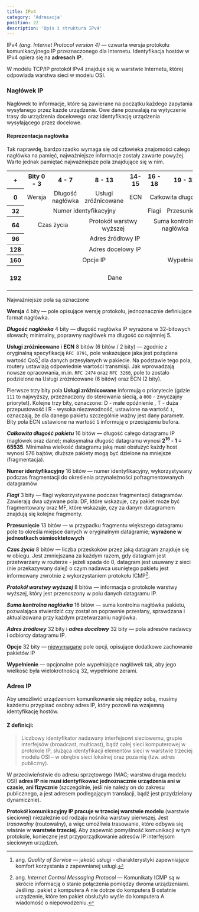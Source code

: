 ```yaml
---
title: IPv4 
category: 'Adresacja' 
position: 22
description: 'Opis i struktura IPv4'
---
```


IPv4 _(ang. Internet Protocol version 4)_ &mdash; czwarta wersja protokołu komunikacyjnego IP przeznaczonego dla Internetu. 
Identyfikacja hostów w IPv4 opiera się na **adresach IP**.

W modelu TCP/IP protokół IPv4 znajduje się w warstwie Internetu, której odpowiada warstwa sieci w modelu OSI.

### Nagłówek IP

Nagłówek to informacje, które są zawierane na początku każdego zapytania wysyłanego przez każde urządzenie. Owe dane
pozwalają na wytyczenie trasy do urządzenia docelowego oraz identyfikację urządzenia wysyłającego przez docelowe.

#### Reprezentacja nagłówka

<alert type="warning">
Tak naprawdę, bardzo rzadko wymaga się od człowieka znajomości całego nagłówka na pamięć, najważniejsze informacje
zostały zawarte powyżej. Warto jednak pamiętać najważniejsze pola znajdujące się w nim.
</alert>

<table align="center" class="withborders dark:bg-gray-800 bg-gray-100">
  <tbody>
    <tr align="center">
      <th colspan="1">+</th>
      <th colspan="4">Bity 0 - 3</th>
      <th colspan="4">4 - 7</th>
      <th>8 - 13</th>
      <th>14-15</th>
      <th colspan="3">16 - 18</th>
      <th colspan="13">19 - 31</th>
    </tr>
    <tr align="center">
      <th colspan="1">0</th>
      <td colspan="4">Wersja</td>
      <td colspan="4">Długość nagłówka</td>
      <td>Usługi zróźnicowane</td>
      <td>ECN</td>
      <td colspan="16">Całkowita długość</td>
    </tr>
    <tr align="center">
      <th colspan="1">32</th>
      <td colspan="10">Numer identyfikacyjny</td>
      <td colspan="3">Flagi</td>
      <td colspan="13">Przesunięcie</td>
    </tr>
    <tr align="center">
      <th colspan="1">64</th>
      <td colspan="8">Czas życia</td>
      <td colspan="2">Protokół warstwy wyższej</td>
      <td colspan="16">Suma kontrolna nagłówka</td>
    </tr>
    <tr align="center">
      <th colspan="1">96</th>
      <td colspan="26">Adres źródłowy IP</td>
    </tr>
    <tr align="center">
      <th colspan="1">128</th>
      <td colspan="26">Adres docelowy IP</td>
    </tr>
    <tr align="center">
      <th colspan="1">160</th>
      <td colspan="18">Opcje IP</td>
      <td colspan="8">Wypełnienie</td>
    </tr>
    <tr align="center">
      <th colspan="1">192</th>
      <td colspan="26">&nbsp;<br>Dane<br>&nbsp;</td>
    </tr>
  </tbody>
</table>

<alert type="info">
Najważniejsze pola są oznaczone <template><i>kursywą</i></template>
</alert>

**Wersja** <badge>4 bity</badge> &mdash; pole opisujące wersję protokołu, jednoznacznie definiujące format nagłówka.

_**Długość nagłówka**_ <badge>4 bity</badge> &mdash; długość nagłówka IP wyrażona w 32-bitowych słowach; minimalny,
poprawny nagłówek ma długość co najmniej 5.

**Usługi zróżnicowane** i **ECN** <badge>8 bitów (6 bitów / 2 bity)</badge> &mdash; zgodnie z oryginalną specyfikacją `RFC 0791`, pole wskazujące jaka
jest pożądana wartość QoS[^1] dla danych przesyłanych w pakiecie. Na podstawie tego pola, routery ustawiają odpowiednie 
wartości transmisji. Jak wprowadzają nowsze opracowania, m.in. `RFC 2474` oraz `RFC 3260`, pole to zostało podzielone na
Usługi zróżnicowane (6 bitów) oraz ECN (2 bity).

Pierwsze trzy bity pola **Usługi zróżnicowane** informują o priorytecie (gdzie `111` to najwyższy, przeznaczony do
sterowania siecią, a `000` - zwyczajny priorytet). Kolejne trzy bity, oznaczone: D - małe opóźnienie , T - duża 
przepustowość i R - wysoka niezawodność, ustawione na wartość `1`, oznaczają, że dla danego pakietu szczególnie ważny 
jest dany parametr. Bity pola ECN ustawione na wartość `1` informują o przeciążeniu bufora.

_**Całkowita długość pakietu**_ <badge>16 bitów</badge> &mdash; długość całego datagramu IP (nagłówek oraz dane); maksymalna
długość datagramu wynosi **2<sup>16</sup> - 1 = 65535**. Minimalna wielkość datagramu jaką musi obsłużyć każdy host 
wynosi 576 bajtów, dłuższe pakiety mogą być dzielone na mniejsze (fragmentacja).

**Numer identyfikacyjny** <badge>16 bitów</badge> &mdash; numer identyfikacyjny, wykorzystywany podczas fragmentacji
do określenia przynależności pofragmentowanych datagramów

_**Flagi**_ <badge>3 bity</badge> &mdash; flagi wykorzystywane podczas fragmentacji datagramów. Zawierają dwa używane pola: DF,
które wskazuje, czy pakiet może być fragmentowany oraz MF, które wskazuje, czy za danym datagramem znajdują się kolejne fragmenty.

**Przesunięcie** <badge>13 bitów</badge> &mdash; w przypadku fragmentu większego datagramu pole to określa miejsce
danych w oryginalnym datagramie; **wyrażone w jednostkach ośmiooktetowych**

_**Czas życia**_ <badge>8 bitów</badge> &mdash; liczba przeskoków przez jaką
datagram znajduje się w obiegu. Jest zmniejszana za każdym razem, gdy datagram jest przetwarzany w routerze - jeżeli
spada do 0, datagram jest usuwany z sieci (nie przekazywany dalej) o czym nadawca usuniętego
pakietu jest informowany zwrotnie z wykorzystaniem protokołu ICMP[^2].

_**Protokół warstwy wyższej**_ <badge>8 bitów</badge> &mdash; informacja o protokole warstwy wyższej, który jest 
przenoszony w polu danych datagramu IP.

_**Suma kontrolna nagłówka**_ <badge>16 bitów</badge> &mdash; suma kontrolna nagłówka pakietu, pozwalająca stwierdzić 
czy został on poprawnie przesłany, sprawdzana i aktualizowana przy każdym przetwarzaniu nagłówka.

_**Adres źródłowy**_ <badge>32 bity</badge> i _**adres docelowy**_ <badge>32 bity</badge> &mdash; pola adresów nadawcy i
odbiorcy datagramu IP.

**Opcje** <badge>32 bity</badge> &mdash; <u>niewymagane</u> pole opcji, opisujące dodatkowe zachowanie pakietów IP

**Wypełnienie** &mdash; opcjonalne pole wypełniające nagłówek tak, aby jego wielkość była wielokrotnością 32,
wypełnione zerami.

[^1]: ang. _Quality of Service_ &mdash; jakość usługi - charakterystyki zapewniające komfort korzystania z zapewnianej
    usługi.

[^2]: ang. _Internet Control Messaging Protocol_ &mdash; Komunikaty ICMP są w skrócie informacją o stanie połączenia
    pomiędzy dwoma urządzeniami. Jeśli np. pakiet z komputera A nie dotrze do komputera B ostatnie urządzenie, które
    ten pakiet obsłużyło wyśle do komputera A wiadomość o niepowodzeniu.

### Adres IP

Aby umożliwić urządzeniom komunikowanie się między sobą, musimy każdemu przypisać osobny adres IP, który pozowli na
wzajemną identyfikację hostów.

#### Z definicji: 
> Liczbowy identyfikator nadawany interfejsowi sieciowemu, grupie interfejsów (broadcast, multicast), bądź całej sieci komputerowej w protokole IP, służąca identyfikacji elementów sieci w warstwie trzeciej modelu OSI – w obrębie sieci lokalnej oraz poza nią (tzw. adres publiczny).

W przeciwieństwie do adresu sprzętowego (MAC; warstwa druga modelu OSI) **adres IP nie musi identyfikować jednoznacznie urządzenia ani w czasie, ani fizycznie** (szczególnie, jeśli nie należy on do zakresu publicznego, a jest adresem podlegającym translacji, bądź jest przydzielany dynamicznie).

__Protokół komunikacyjny IP pracuje w trzeciej warstwie modelu__ (warstwie sieciowej) niezależnie od rodzaju nośnika warstwy pierwszej. Jest *trasowalny* (routowalny), a więc umożliwia trasowanie, które odbywa się właśnie w **warstwie trzeciej**. Aby zapewnić pomyślność komunikacji w tym protokole, konieczne jest przyporządkowanie adresów IP interfejsom sieciowym urządzeń.

<!-- <alert type="danger">
Część w przygotowaniu!
</alert> -->



